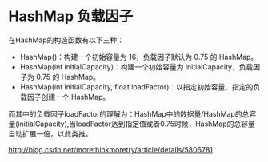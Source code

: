# HashMap 负载因子



在HashMap的构造函数有以下三种：

- HashMap()：构建一个初始容量为 16，负载因子默认为 0.75 的 HashMap。
- HashMap(int initialCapacity)：构建一个初始容量为 initialCapacity，负载因子为 0.75 的 HashMap。
- HashMap(int initialCapacity, float loadFactor)：以指定初始容量、指定的负载因子创建一个 HashMap。

而其中的负载因子loadFactor的理解为：HashMap中的数据量/HashMap的总容量(initialCapacity),当loadFactor达到指定值或者0.75时候，HashMap的总容量自动扩展一倍，以此类推。





http://blog.csdn.net/morethinkmoretry/article/details/5806781